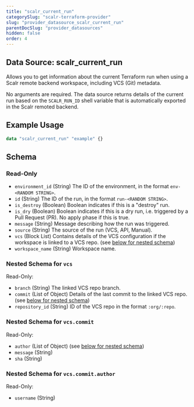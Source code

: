```yaml
---
title: "scalr_current_run"
categorySlug: "scalr-terraform-provider"
slug: "provider_datasource_scalr_current_run"
parentDocSlug: "provider_datasources"
hidden: false
order: 4
---
```

## Data Source: scalr_current_run

Allows you to get information about the current Terraform run when using a Scalr remote backend workspace, including VCS (Git) metadata.

No arguments are required. The data source returns details of the current run based on the `SCALR_RUN_ID` shell variable that is automatically exported in the Scalr remoted backend.

## Example Usage

```terraform
data "scalr_current_run" "example" {}
```

<!-- schema generated by tfplugindocs -->
## Schema

### Read-Only

- `environment_id` (String) The ID of the environment, in the format `env-<RANDOM STRING>`.
- `id` (String) The ID of the run, in the format `run-<RANDOM STRING>`.
- `is_destroy` (Boolean) Boolean indicates if this is a "destroy" run.
- `is_dry` (Boolean) Boolean indicates if this is a dry run, i.e. triggered by a Pull Request (PR). No apply phase if this is true.
- `message` (String) Message describing how the run was triggered.
- `source` (String) The source of the run (VCS, API, Manual).
- `vcs` (Block List) Contains details of the VCS configuration if the workspace is linked to a VCS repo. (see [below for nested schema](#nestedblock--vcs))
- `workspace_name` (String) Workspace name.

<a id="nestedblock--vcs"></a>
### Nested Schema for `vcs`

Read-Only:

- `branch` (String) The linked VCS repo branch.
- `commit` (List of Object) Details of the last commit to the linked VCS repo. (see [below for nested schema](#nestedatt--vcs--commit))
- `repository_id` (String) ID of the VCS repo in the format `:org/:repo`.

<a id="nestedatt--vcs--commit"></a>
### Nested Schema for `vcs.commit`

Read-Only:

- `author` (List of Object) (see [below for nested schema](#nestedobjatt--vcs--commit--author))
- `message` (String)
- `sha` (String)

<a id="nestedobjatt--vcs--commit--author"></a>
### Nested Schema for `vcs.commit.author`

Read-Only:

- `username` (String)
